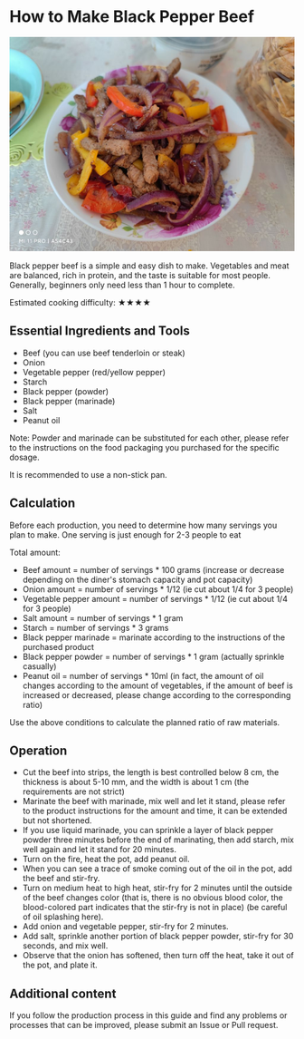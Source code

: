 # How to Make Black Pepper Beef

![Black Pepper Beef Product](./黑椒牛柳.jpg)

Black pepper beef is a simple and easy dish to make. Vegetables and meat are balanced, rich in protein, and the taste is suitable for most people. Generally, beginners only need less than 1 hour to complete.

Estimated cooking difficulty: ★★★★

## Essential Ingredients and Tools

- Beef (you can use beef tenderloin or steak)
- Onion
- Vegetable pepper (red/yellow pepper)
- Starch
- Black pepper (powder)
- Black pepper (marinade)
- Salt
- Peanut oil

Note: Powder and marinade can be substituted for each other, please refer to the instructions on the food packaging you purchased for the specific dosage.

It is recommended to use a non-stick pan.

## Calculation

Before each production, you need to determine how many servings you plan to make. One serving is just enough for 2-3 people to eat

Total amount:

- Beef amount = number of servings * 100 grams (increase or decrease depending on the diner's stomach capacity and pot capacity)
- Onion amount = number of servings * 1/12 (ie cut about 1/4 for 3 people)
- Vegetable pepper amount = number of servings * 1/12 (ie cut about 1/4 for 3 people)
- Salt amount = number of servings * 1 gram
- Starch = number of servings * 3 grams
- Black pepper marinade = marinate according to the instructions of the purchased product
- Black pepper powder = number of servings * 1 gram (actually sprinkle casually)
- Peanut oil = number of servings * 10ml (in fact, the amount of oil changes according to the amount of vegetables, if the amount of beef is increased or decreased, please change according to the corresponding ratio)

Use the above conditions to calculate the planned ratio of raw materials.

## Operation

- Cut the beef into strips, the length is best controlled below 8 cm, the thickness is about 5-10 mm, and the width is about 1 cm (the requirements are not strict)
- Marinate the beef with marinade, mix well and let it stand, please refer to the product instructions for the amount and time, it can be extended but not shortened.
- If you use liquid marinade, you can sprinkle a layer of black pepper powder three minutes before the end of marinating, then add starch, mix well again and let it stand for 20 minutes.
- Turn on the fire, heat the pot, add peanut oil.
- When you can see a trace of smoke coming out of the oil in the pot, add the beef and stir-fry.
- Turn on medium heat to high heat, stir-fry for 2 minutes until the outside of the beef changes color (that is, there is no obvious blood color, the blood-colored part indicates that the stir-fry is not in place) (be careful of oil splashing here).
- Add onion and vegetable pepper, stir-fry for 2 minutes.
- Add salt, sprinkle another portion of black pepper powder, stir-fry for 30 seconds, and mix well.
- Observe that the onion has softened, then turn off the heat, take it out of the pot, and plate it.

## Additional content

If you follow the production process in this guide and find any problems or processes that can be improved, please submit an Issue or Pull request.
